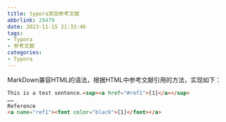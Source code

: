 ```yaml
---
title: typora添加参考文献
abbrlink: 29479
date: 2023-11-15 21:33:46
tags:
- Typora
- 参考文献
categories:
- Typora
---
```

MarkDown兼容HTML的语法，根据HTML中参考文献引用的方法，实现如下：

```html
This is a test sentence.<sup><a href="#ref1">[1]</a></sup>
……
Reference
<a name="ref1"><font color="black">[1]</font></a>
```

<!--more-->
